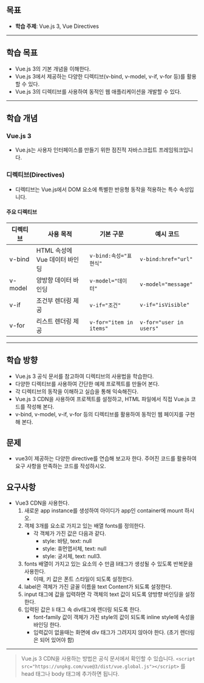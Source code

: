 ## 목표

- **학습 주제**: Vue.js 3, Vue Directives

***

## 학습 목표

- Vue.js 3의 기본 개념을 이해한다.
- Vue.js 3에서 제공하는 다양한 디렉티브(v-bind, v-model, v-if, v-for 등)를 활용할 수 있다.
- Vue.js 3의 디렉티브를 사용하여 동적인 웹 애플리케이션을 개발할 수 있다.

***

## 학습 개념

### Vue.js 3

- Vue.js는 사용자 인터페이스를 만들기 위한 점진적 자바스크립트 프레임워크입니다.

### 디렉티브(Directives)

- 디렉티브는 Vue.js에서 DOM 요소에 특별한 반응형 동작을 적용하는 특수 속성입니다.

#### 주요 디렉티브

| 디렉티브   | 사용 목적                 | 기본 구문                      | 예시 코드                    |
|------------|----------------------|--------------------------|--------------------------|
| v-bind     | HTML 속성에 Vue 데이터 바인딩 | `v-bind:속성="표현식"`       | `v-bind:href="url"`      |
| v-model    | 양방향 데이터 바인딩        | `v-model="데이터"`           | `v-model="message"`      |
| v-if       | 조건부 렌더링 제공         | `v-if="조건"`                | `v-if="isVisible"`       |
| v-for      | 리스트 렌더링 제공         | `v-for="item in items"`      | `v-for="user in users"`  |

***

## 학습 방향

- Vue.js 3 공식 문서를 참고하여 디렉티브의 사용법을 학습한다.
- 다양한 디렉티브를 사용하여 간단한 예제 프로젝트를 만들어 본다.
- 각 디렉티브의 동작을 이해하고 실습을 통해 익숙해진다.
- Vue.js 3 CDN을 사용하여 프로젝트를 설정하고, HTML 파일에서 직접 Vue.js 코드를 작성해 본다.
- v-bind, v-model, v-if, v-for 등의 디렉티브를 활용하여 동적인 웹 페이지를 구현해 본다.

## 문제
- vue3이 제공하는 다양한 directive를 연습해 보고자 한다. 주어진 코드를 활용하여 요구 사항을 만족하는 코드를 작성하시오.

## 요구사항
- Vue3 CDN을 사용한다.
  1. 새로운 app instance를 생성하여 아이디가 app인 container에 mount 하시오.
  2. 객체 3개를 요소로 가지고 있는 배열 fonts를 정의한다.
      - 각 객체가 가진 값은 다음과 같다.
          - style: 바탕, text: null
          - style: 휴먼엽서체, text: null
          - style: 궁서체, text: null3.
  3. fonts 배열이 가지고 있는 요소의 수 만큼 li태그가 생성될 수 있도록 반복문을 사용한다.
     - 이때, 키 값은 폰트 스타일이 되도록 설정한다.
  4. label은 객체가 가진 글꼴 이름을 text Content가 되도록 설정한다.
  5. input 태그에 값을 입력하면 각 객체의 text 값이 되도록 양방향 바인딩을 설정한다.
  6. 입력된 값은 li 태그 속 div태그에 렌더링 되도록 한다.
      - font-family 값이 객체가 가진 style의 값이 되도록 inline style에 속성을 바인딩 한다.
      - 입력값이 없을때는 화면에 div 태그가 그려지지 않아야 한다. (초기 렌더링은 되어 있어야 함)


***

> Vue.js 3 CDN을 사용하는 방법은 공식 문서에서 확인할 수 있습니다.
> `<script src="https://unpkg.com/vue@3/dist/vue.global.js"></script>` 를 head 태그나 body 태그에 추가하면 됩니다.
